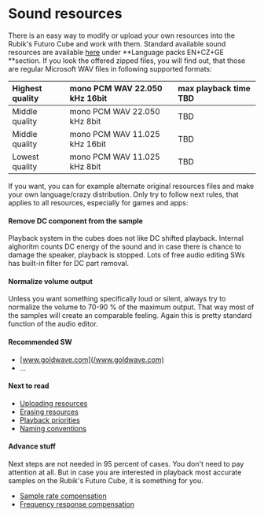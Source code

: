 # Sound resources

There is an easy way to modify or upload your own resources into the Rubik's Futuro Cube and work with them. Standard available sound resources are available [here](http://www.futurocube.com/support/) under **Language packs EN+CZ+GE **section. If you look the offered zipped files, you will find out, that those are regular Microsoft WAV files in following supported formats:

| Highest quality | mono PCM WAV 22.050 kHz 16bit | max playback time TBD |
| :--- | :--- | :--- |
| Middle quality | mono PCM WAV 22.050 kHz 8bit | TBD |
| Middle quality | mono PCM WAV 11.025 kHz 16bit | TBD |
| Lowest quality | mono PCM WAV 11.025 kHz 8bit | TBD |

If you want, you can for example alternate original resources files and make your own language/crazy distribution. Only try to follow next rules, that applies to all resources, especially for games and apps:

#### Remove DC component from the sample

Playback system in the cubes does not like DC shifted playback. Internal alghoritm counts DC energy of the sound and in case there is chance to damage the speaker, playback is stopped. Lots of free audio editing SWs has built-in filter for DC part removal.

#### Normalize volume output

Unless you want something specifically loud or silent, always try to normalize the volume to 70-90 % of the maximum output. That way most of the samples will create an comparable feeling. Again this is pretty standard function of the audio editor.

#### Recommended SW

* [www.goldwave.com](/www.goldwave.com)
* ...

#### Next to read

* [Uploading resources](/sound-resources/uploading-resources.md)
* [Erasing resources](/sound-resources/erasing-resources.md)
* [Playback priorities](/sound-resources/playback-priorities.md)
* [Naming conventions](/sound-resources/naming-conventions.md)

#### Advance stuff

Next steps are not needed in 95 percent of cases. You don't need to pay attention at all. But in case you are interested in playback most accurate samples on the Rubik's Futuro Cube, it is something for you.

* [Sample rate compensation](/sound-resources/sample-rate-compensation.md)
* [Frequency response compensation](/sound-resources/frequency-response-compensation.md)

#### 



